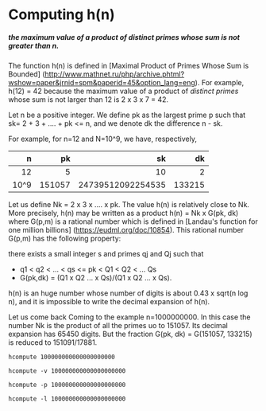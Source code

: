 # Computing h(n)

##### the maximum value of a product of distinct primes whose sum is not greater than n.

The function h(n) is defined in 
[Maximal Product of Primes Whose Sum is Bounded]
(http://www.mathnet.ru/php/archive.phtml?wshow=paper&jrnid=spm&paperid=45&option_lang=eng).
For example, h(12) = 42 because  the maximum value of a product
of _distinct primes_ whose sum is not larger than 12 is  2 x 3 x 7 = 42.

Let n be a positive integer. We define pk as
the largest prime p such that sk= 2 + 3 + .... + pk <= n,
and we denote dk  the difference n - sk.

For example, for n=12 and N=10^9, we have, respectively,

| n  | pk |  sk  | dk |
| ---------: | ---------: | ---------: | --------: |
| 12  | 5 | 10  | 2 |
| 10^9 | 151057  | 24739512092254535 | 133215 |

Let us define Nk = 2 x 3 x .... x pk. The value h(n) is relatively
close to Nk. More precisely, h(n) may be written as a product h(n) = Nk x G(pk, dk)
where  G(p,m) is a rational number which is defined in
[Landau's function for one million billions] (https://eudml.org/doc/10854).
This rational number  G(p,m)  has the following property:

there exists a small integer s and primes qj and Qj such that
- q1 < q2 < ... < qs <= pk < Q1 < Q2 < ... Qs
- G(pk,dk) = (Q1 x Q2  ...  x Qs)/(Q1 x Q2  ...  x Qs).


h(n) is an huge number whose number of digits is about
0.43 x sqrt(n log n), and it is impossible to write the decimal
expansion of h(n).

Let us come back Coming  to the example n=1000000000. In this case the
number Nk is the product of all the primes uo to 151057. Its decimal
expansion has 65450 digits. But the fraction G(pk, dk) = G(151057,
133215) is reduced to 151091/17881.




```
hcompute 100000000000000000000
```

```
hcompute -v 100000000000000000000
```

```
hcompute -p 100000000000000000000
```

```
hcompute -l 100000000000000000000
```
